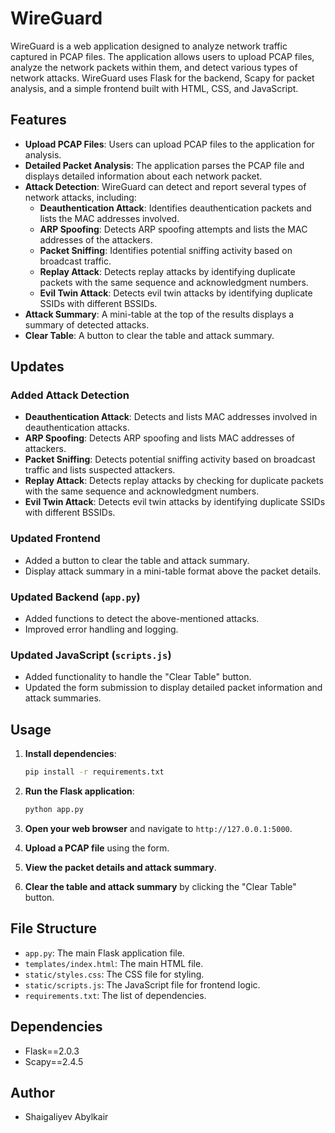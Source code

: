 # WireGuard

WireGuard is a web application designed to analyze network traffic captured in PCAP files. The application allows users to upload PCAP files, analyze the network packets within them, and detect various types of network attacks. WireGuard uses Flask for the backend, Scapy for packet analysis, and a simple frontend built with HTML, CSS, and JavaScript.

## Features

- **Upload PCAP Files**: Users can upload PCAP files to the application for analysis.
- **Detailed Packet Analysis**: The application parses the PCAP file and displays detailed information about each network packet.
- **Attack Detection**: WireGuard can detect and report several types of network attacks, including:
  - **Deauthentication Attack**: Identifies deauthentication packets and lists the MAC addresses involved.
  - **ARP Spoofing**: Detects ARP spoofing attempts and lists the MAC addresses of the attackers.
  - **Packet Sniffing**: Identifies potential sniffing activity based on broadcast traffic.
  - **Replay Attack**: Detects replay attacks by identifying duplicate packets with the same sequence and acknowledgment numbers.
  - **Evil Twin Attack**: Detects evil twin attacks by identifying duplicate SSIDs with different BSSIDs.
- **Attack Summary**: A mini-table at the top of the results displays a summary of detected attacks.
- **Clear Table**: A button to clear the table and attack summary.

## Updates

### Added Attack Detection

- **Deauthentication Attack**: Detects and lists MAC addresses involved in deauthentication attacks.
- **ARP Spoofing**: Detects ARP spoofing and lists MAC addresses of attackers.
- **Packet Sniffing**: Detects potential sniffing activity based on broadcast traffic and lists suspected attackers.
- **Replay Attack**: Detects replay attacks by checking for duplicate packets with the same sequence and acknowledgment numbers.
- **Evil Twin Attack**: Detects evil twin attacks by identifying duplicate SSIDs with different BSSIDs.

### Updated Frontend

- Added a button to clear the table and attack summary.
- Display attack summary in a mini-table format above the packet details.

### Updated Backend (`app.py`)

- Added functions to detect the above-mentioned attacks.
- Improved error handling and logging.

### Updated JavaScript (`scripts.js`)

- Added functionality to handle the "Clear Table" button.
- Updated the form submission to display detailed packet information and attack summaries.

## Usage

1. **Install dependencies**:
    ```bash
    pip install -r requirements.txt
    ```

2. **Run the Flask application**:
    ```bash
    python app.py
    ```

3. **Open your web browser** and navigate to `http://127.0.0.1:5000`.

4. **Upload a PCAP file** using the form.

5. **View the packet details and attack summary**.

6. **Clear the table and attack summary** by clicking the "Clear Table" button.

## File Structure

- `app.py`: The main Flask application file.
- `templates/index.html`: The main HTML file.
- `static/styles.css`: The CSS file for styling.
- `static/scripts.js`: The JavaScript file for frontend logic.
- `requirements.txt`: The list of dependencies.

## Dependencies

- Flask==2.0.3
- Scapy==2.4.5

## Author

- Shaigaliyev Abylkair
